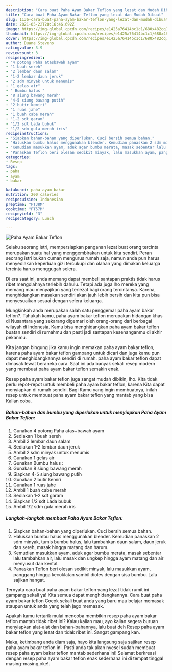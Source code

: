 ```yaml
---
description: "Cara buat Paha Ayam Bakar Teflon yang lezat dan Mudah Dibuat"
title: "Cara buat Paha Ayam Bakar Teflon yang lezat dan Mudah Dibuat"
slug: 1136-cara-buat-paha-ayam-bakar-teflon-yang-lezat-dan-mudah-dibuat
date: 2021-05-22T20:16:46.692Z
image: https://img-global.cpcdn.com/recipes/e1425a76414bc1c1/680x482cq70/paha-ayam-bakar-teflon-foto-resep-utama.jpg
thumbnail: https://img-global.cpcdn.com/recipes/e1425a76414bc1c1/680x482cq70/paha-ayam-bakar-teflon-foto-resep-utama.jpg
cover: https://img-global.cpcdn.com/recipes/e1425a76414bc1c1/680x482cq70/paha-ayam-bakar-teflon-foto-resep-utama.jpg
author: Duane Stevens
ratingvalue: 3.9
reviewcount: 3
recipeingredient:
- "4 potong Paha atasbawah ayam"
- "1 buah sereh"
- "2 lembar daun salam"
- "1-2 lembar daun jeruk"
- "2 sdm minyak untuk menumis"
- "1 gelas air"
- " Bumbu halus "
- "8 siung bawang merah"
- "4-5 siung bawang putih"
- "2 butir kemiri"
- "1 ruas jahe"
- "1 buah cabe merah"
- "1-2 sdt garam"
- "1/2 sdt Lada bubuk"
- "1/2 sdm gula merah iris"
recipeinstructions:
- "Siapkan bahan-bahan yang diperlukan. Cuci bersih semua bahan."
- "Haluskan bumbu halus menggunakan blender. Kemudian panaskan 2 sdm minyak, tumis bumbu halus, lalu tambahkan daun salam, daun jeruk dan sereh, masak hingga matang dan harum."
- "Kemudian masukkan ayam, aduk agar bumbu merata, masak sebentar lalu tambahkan air, lalu masak dan ungkep hingga ayam matang dan air menyusut dan kental."
- "Panaskan Teflon beri olesan sedikit minyak, lalu masukkan ayam, panggang hingga kecoklatan sambil dioles dengan sisa bumbu. Lalu sajikan hangat."
categories:
- Resep
tags:
- paha
- ayam
- bakar

katakunci: paha ayam bakar 
nutrition: 200 calories
recipecuisine: Indonesian
preptime: "PT38M"
cooktime: "PT57M"
recipeyield: "3"
recipecategory: Lunch

---
```



![Paha Ayam Bakar Teflon](https://img-global.cpcdn.com/recipes/e1425a76414bc1c1/680x482cq70/paha-ayam-bakar-teflon-foto-resep-utama.jpg)

Selaku seorang istri, mempersiapkan panganan lezat buat orang tercinta merupakan suatu hal yang menggembirakan untuk kita sendiri. Peran seorang istri bukan cuman mengurus rumah saja, namun anda pun harus menyediakan keperluan gizi tercukupi dan olahan yang dimakan keluarga tercinta harus menggugah selera.

Di era  saat ini, anda memang dapat membeli santapan praktis tidak harus ribet mengolahnya terlebih dahulu. Tetapi ada juga lho mereka yang memang mau menyajikan yang terlezat bagi orang tercintanya. Karena, menghidangkan masakan sendiri akan jauh lebih bersih dan kita pun bisa menyesuaikan sesuai dengan selera keluarga. 



Mungkinkah anda merupakan salah satu penggemar paha ayam bakar teflon?. Tahukah kamu, paha ayam bakar teflon merupakan hidangan khas di Nusantara yang sekarang digemari oleh orang-orang dari berbagai wilayah di Indonesia. Kamu bisa menghidangkan paha ayam bakar teflon buatan sendiri di rumahmu dan pasti jadi santapan kesenanganmu di akhir pekanmu.

Kita jangan bingung jika kamu ingin memakan paha ayam bakar teflon, karena paha ayam bakar teflon gampang untuk dicari dan juga kamu pun dapat menghidangkannya sendiri di rumah. paha ayam bakar teflon dapat dimasak lewat beraneka cara. Saat ini ada banyak sekali resep modern yang membuat paha ayam bakar teflon semakin enak.

Resep paha ayam bakar teflon juga sangat mudah dibikin, lho. Kita tidak perlu repot-repot untuk membeli paha ayam bakar teflon, karena Kita dapat menyiapkan di rumah sendiri. Bagi Kamu yang ingin membuatnya, inilah resep untuk membuat paha ayam bakar teflon yang mantab yang bisa Kalian coba.

<!--inarticleads1-->

##### Bahan-bahan dan bumbu yang diperlukan untuk menyiapkan Paha Ayam Bakar Teflon:

1. Gunakan 4 potong Paha atas+bawah ayam
1. Sediakan 1 buah sereh
1. Ambil 2 lembar daun salam
1. Sediakan 1-2 lembar daun jeruk
1. Ambil 2 sdm minyak untuk menumis
1. Gunakan 1 gelas air
1. Gunakan  Bumbu halus :
1. Gunakan 8 siung bawang merah
1. Siapkan 4-5 siung bawang putih
1. Gunakan 2 butir kemiri
1. Gunakan 1 ruas jahe
1. Ambil 1 buah cabe merah
1. Sediakan 1-2 sdt garam
1. Siapkan 1/2 sdt Lada bubuk
1. Ambil 1/2 sdm gula merah iris




<!--inarticleads2-->

##### Langkah-langkah membuat Paha Ayam Bakar Teflon:

1. Siapkan bahan-bahan yang diperlukan. Cuci bersih semua bahan.
1. Haluskan bumbu halus menggunakan blender. Kemudian panaskan 2 sdm minyak, tumis bumbu halus, lalu tambahkan daun salam, daun jeruk dan sereh, masak hingga matang dan harum.
1. Kemudian masukkan ayam, aduk agar bumbu merata, masak sebentar lalu tambahkan air, lalu masak dan ungkep hingga ayam matang dan air menyusut dan kental.
1. Panaskan Teflon beri olesan sedikit minyak, lalu masukkan ayam, panggang hingga kecoklatan sambil dioles dengan sisa bumbu. Lalu sajikan hangat.




Ternyata cara buat paha ayam bakar teflon yang lezat tidak rumit ini gampang sekali ya! Kita semua dapat menghidangkannya. Cara buat paha ayam bakar teflon Cocok sekali buat anda yang baru mau belajar memasak ataupun untuk anda yang telah jago memasak.

Apakah kamu tertarik mulai mencoba membikin resep paha ayam bakar teflon mantab tidak ribet ini? Kalau kalian mau, ayo kalian segera buruan menyiapkan alat-alat dan bahan-bahannya, lalu buat deh Resep paha ayam bakar teflon yang lezat dan tidak ribet ini. Sangat gampang kan. 

Maka, ketimbang anda diam saja, hayo kita langsung saja sajikan resep paha ayam bakar teflon ini. Pasti anda tak akan nyesel sudah membuat resep paha ayam bakar teflon mantab sederhana ini! Selamat berkreasi dengan resep paha ayam bakar teflon enak sederhana ini di tempat tinggal masing-masing,oke!.

